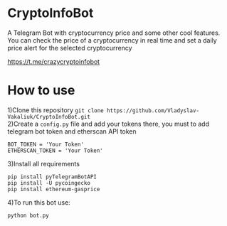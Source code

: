 # CryptoInfoBot
A Telegram Bot with cryptocurrency price and some other cool features.
You can check the price of a cryptocurrency in real time and set a daily price alert for the selected cryptocurrency 

https://t.me/crazycryptoinfobot

# How to use 
1)Clone this repository `git clone https://github.com/Vladyslav-Vakaliuk/CryptoInfoBot.git` \
2)Create a `config.py` file and add your tokens there, you must to add telegram bot token and etherscan API token 
```
BOT_TOKEN = 'Your Token' 
ETHERSCAN_TOKEN = 'Your Token' 
``` 
3)Install all requirements
```
pip install pyTelegramBotAPI 
pip install -U pycoingecko
pip install ethereum-gasprice
```
4)To run this bot use: 
```
python bot.py
```






